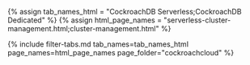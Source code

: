 {% assign tab_names_html = "CockroachDB Serverless;CockroachDB Dedicated" %}
{% assign html_page_names = "serverless-cluster-management.html;cluster-management.html" %}

{% include filter-tabs.md tab_names=tab_names_html page_names=html_page_names page_folder="cockroachcloud" %}
